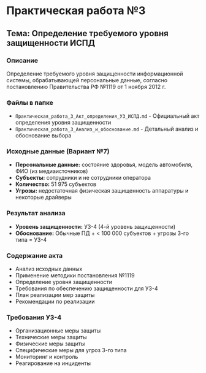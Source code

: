 # Практическая работа №3
## Тема: Определение требуемого уровня защищенности ИСПД

### Описание
Определение требуемого уровня защищенности информационной системы, обрабатывающей персональные данные, согласно постановлению Правительства РФ №1119 от 1 ноября 2012 г.

### Файлы в папке
- `Практическая_работа_3_Акт_определения_УЗ_ИСПД.md` - Официальный акт определения уровня защищенности
- `Практическая_работа_3_Анализ_и_обоснование.md` - Детальный анализ и обоснование выбора

### Исходные данные (Вариант №7)
- **Персональные данные:** состояние здоровья, модель автомобиля, ФИО (из медиаисточников)
- **Субъекты:** сотрудники и не сотрудники оператора
- **Количество:** 51 975 субъектов
- **Угрозы:** недостаточная физическая защищенность аппаратуры и некоторые драйверы

### Результат анализа
- **Уровень защищенности:** УЗ-4 (4-й уровень защищенности)
- **Обоснование:** Обычные ПД + < 100 000 субъектов + угрозы 3-го типа = УЗ-4

### Содержание акта
- Анализ исходных данных
- Применение методики постановления №1119
- Определение уровня защищенности
- Требования по обеспечению защищенности для УЗ-4
- План реализации мер защиты
- Рекомендации по реализации

### Требования УЗ-4
- Организационные меры защиты
- Технические меры защиты
- Физические меры защиты
- Специфические меры для угроз 3-го типа
- Мониторинг и контроль
- Реагирование на инциденты
